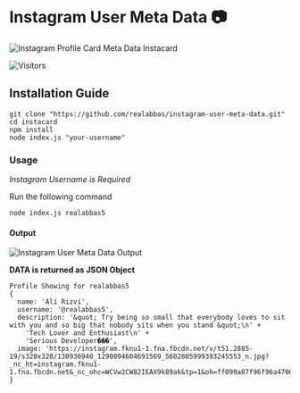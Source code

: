 # Instagram User Meta Data 📷

![Instagram Profile Card Meta Data Instacard](https://raw.githubusercontent.com/realabbas/instagram-user-meta-data/master/demo/instacard.png)

![Visitors](https://visitor-badge.glitch.me/badge?page_id=realabbas.instagram-user-meta-data)

## Installation Guide

```
git clone "https://github.com/realabbas/instagram-user-meta-data.git"
cd instacard
npm install
node index.js "your-username"
```

### Usage

*Instagram Username is Required*

Run the following command

``` node index.js realabbas5 ```

#### Output

![Instagram User Meta Data Output](./demo/output.png)

**DATA is returned as JSON Object**

```
Profile Showing for realabbas5
{
  name: 'Ali Rizvi',
  username: '@realabbas5',
  description: '&quot; Try being so small that everybody loves to sit with you and so big that nobody sits when you stand &quot;\n' +
    'Tech Lover and Enthusiast\n' +
    'Serious Developer���',
  image: 'https://instagram.fknu1-1.fna.fbcdn.net/v/t51.2885-19/s320x320/130936940_1290094604691569_5602805999393245553_n.jpg?_nc_ht=instagram.fknu1-1.fna.fbcdn.net&_nc_ohc=WCVw2CW82IEAX9k89ak&tp=1&oh=ff099a87f96f96a4700f7a2cf660f508&oe=6016294D'
}
```

